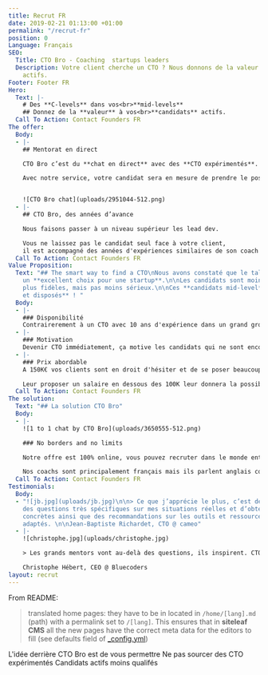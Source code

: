 ```yaml
---
title: Recrut FR
date: 2019-02-21 01:13:00 +01:00
permalink: "/recrut-fr"
position: 0
Language: Français
SEO:
  Title: CTO Bro - Coaching  startups leaders
  Description: Votre client cherche un CTO ? Nous donnons de la valeur à vos candidats
    actifs.
Footer: Footer FR
Hero:
  Text: |-
    # Des **C-levels** dans vos<br>**mid-levels**
    ## Donnez de la **valeur** à vos<br>**candidats** actifs.
  Call To Action: Contact Founders FR
The offer:
  Body:
  - |-
    ## Mentorat en direct

    CTO Bro c’est du **chat en direct** avec des **CTO expérimentés**.

    Avec notre service, votre candidat sera en mesure de prendre le poste de CTO pour lequel vous sourcez.


    ![CTO Bro chat](uploads/2951044-512.png)
  - |-
    ## CTO Bro, des années d’avance

    Nous faisons passer à un niveau supérieur les lead dev.

    Vous ne laissez pas le candidat seul face à votre client,
    il est accompagné des années d'expériences similaires de son coach CTO Bro.
  Call To Action: Contact Founders FR
Value Proposition:
  Text: "## The smart way to find a CTO\nNous avons constaté que le talent brut est
    un **excellent choix pour une startup**.\n\nLes candidats sont moins chers et
    plus fidèles, mais pas moins sérieux.\n\nCes **candidats mid-level** sont **disponibles
    et disposés** ! "
  Body:
  - |-
    ### Disponibilité
    Contrairerement à un CTO avec 10 ans d'expérience dans un grand groupe, vos candidats mid-level sont encore dans une dynamique de trouver un meilleur poste.
  - |-
    ### Motivation
    Devenir CTO immédiatement, ça motive les candidats qui ne sont encore "que" lead dev. Donnez leur cette chance, ils vous donneront tout ce qu'ils ont !
  - |-
    ### Prix abordable
    A 150K€ vos clients sont en droit d'hésiter et de se poser beaucoup de questions.

    Leur proposer un salaire en dessous des 100K leur donnera la possibilité de se lancer plus rapidement.
  Call To Action: Contact Founders FR
The solution:
  Text: "## La solution CTO Bro"
  Body:
  - |-
    ![1 to 1 chat by CTO Bro](uploads/3650555-512.png)

    ### No borders and no limits

    Notre offre est 100% online, vous pouvez recruter dans le monde entier, et même pour les postes en remote.

    Nos coachs sont principalement français mais ils parlent anglais courrement, comme toute personne à un poste de ce calibre.
  Call To Action: Contact Founders FR
Testimonials:
  Body:
  - "![jb.jpg](uploads/jb.jpg)\n\n> Ce que j’apprécie le plus, c’est de pouvoir poser
    des questions très spécifiques sur mes situations réelles et d’obtenir des solutions
    concrètes ainsi que des recommandations sur les outils et ressources les plus
    adaptés. \n\nJean-Baptiste Richardet, CTO @ cameo"
  - |-
    ![christophe.jpg](uploads/christophe.jpg)

    > Les grands mentors vont au-delà des questions, ils inspirent. CTO Bro est une solution qui apporte autant aux mentors qu’aux mentorés dans la mise en relation et le développement des compétences.

    Christophe Hébert, CEO @ Bluecoders
layout: recrut
---
```


From README:

> translated home pages: they have to be in located in `/home/[lang].md` (path) with a permalink set to `/[lang]`. This ensures that in **siteleaf CMS** all the new pages have the correct meta data for the editors to fill (see defaults field of [_config.yml](./_config.yml))

L'idée derrière CTO Bro est de vous permettre 
Ne pas sourcer des CTO expérimentés
Candidats actifs moins qualifés

